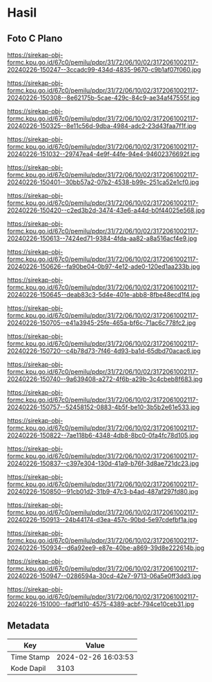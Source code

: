 # Hasil

## Foto C Plano

https://sirekap-obj-formc.kpu.go.id/67c0/pemilu/pdpr/31/72/06/10/02/3172061002117-20240226-150247--3ccadc99-434d-4835-9670-c9b1af07f060.jpg

https://sirekap-obj-formc.kpu.go.id/67c0/pemilu/pdpr/31/72/06/10/02/3172061002117-20240226-150308--8e62175b-5cae-429c-84c9-ae34af47555f.jpg

https://sirekap-obj-formc.kpu.go.id/67c0/pemilu/pdpr/31/72/06/10/02/3172061002117-20240226-150325--8e11c56d-9dba-4984-adc2-23d43faa7f1f.jpg

https://sirekap-obj-formc.kpu.go.id/67c0/pemilu/pdpr/31/72/06/10/02/3172061002117-20240226-151032--29747ea4-4e9f-44fe-94e4-94602376692f.jpg

https://sirekap-obj-formc.kpu.go.id/67c0/pemilu/pdpr/31/72/06/10/02/3172061002117-20240226-150401--30bb57a2-07b2-4538-b99c-251ca52e1cf0.jpg

https://sirekap-obj-formc.kpu.go.id/67c0/pemilu/pdpr/31/72/06/10/02/3172061002117-20240226-150420--c2ed3b2d-3474-43e6-a44d-b0f44025e568.jpg

https://sirekap-obj-formc.kpu.go.id/67c0/pemilu/pdpr/31/72/06/10/02/3172061002117-20240226-150613--7424ed71-9384-4fda-aa82-a8a516acf4e9.jpg

https://sirekap-obj-formc.kpu.go.id/67c0/pemilu/pdpr/31/72/06/10/02/3172061002117-20240226-150626--fa90be04-0b97-4e12-ade0-120ed1aa233b.jpg

https://sirekap-obj-formc.kpu.go.id/67c0/pemilu/pdpr/31/72/06/10/02/3172061002117-20240226-150645--deab83c3-5d4e-401e-abb8-8fbe48ecd1f4.jpg

https://sirekap-obj-formc.kpu.go.id/67c0/pemilu/pdpr/31/72/06/10/02/3172061002117-20240226-150705--e41a3945-25fe-465a-bf6c-71ac6c778fc2.jpg

https://sirekap-obj-formc.kpu.go.id/67c0/pemilu/pdpr/31/72/06/10/02/3172061002117-20240226-150720--c4b78d73-7f46-4d93-ba1d-65dbd70acac6.jpg

https://sirekap-obj-formc.kpu.go.id/67c0/pemilu/pdpr/31/72/06/10/02/3172061002117-20240226-150740--9a639408-a272-4f6b-a29b-3c4cbeb8f683.jpg

https://sirekap-obj-formc.kpu.go.id/67c0/pemilu/pdpr/31/72/06/10/02/3172061002117-20240226-150757--52458152-0883-4b5f-be10-3b5b2e61e533.jpg

https://sirekap-obj-formc.kpu.go.id/67c0/pemilu/pdpr/31/72/06/10/02/3172061002117-20240226-150822--7ae118b6-4348-4db8-8bc0-0fa4fc78d105.jpg

https://sirekap-obj-formc.kpu.go.id/67c0/pemilu/pdpr/31/72/06/10/02/3172061002117-20240226-150837--c397e304-130d-41a9-b76f-3d8ae721dc23.jpg

https://sirekap-obj-formc.kpu.go.id/67c0/pemilu/pdpr/31/72/06/10/02/3172061002117-20240226-150850--91cb01d2-31b9-47c3-b4ad-487af297fd80.jpg

https://sirekap-obj-formc.kpu.go.id/67c0/pemilu/pdpr/31/72/06/10/02/3172061002117-20240226-150913--24b44174-d3ea-457c-90bd-5e97cdefbf1a.jpg

https://sirekap-obj-formc.kpu.go.id/67c0/pemilu/pdpr/31/72/06/10/02/3172061002117-20240226-150934--d6a92ee9-e87e-40be-a869-39d8e222614b.jpg

https://sirekap-obj-formc.kpu.go.id/67c0/pemilu/pdpr/31/72/06/10/02/3172061002117-20240226-150947--0286594a-30cd-42e7-9713-06a5e0ff3dd3.jpg

https://sirekap-obj-formc.kpu.go.id/67c0/pemilu/pdpr/31/72/06/10/02/3172061002117-20240226-151000--fadf1d10-4575-4389-acbf-794ce10ceb31.jpg


## Metadata

| Key        | Value               |
| ---------- | ------------------- |
| Time Stamp | 2024-02-26 16:03:53 |
| Kode Dapil | 3103                |




